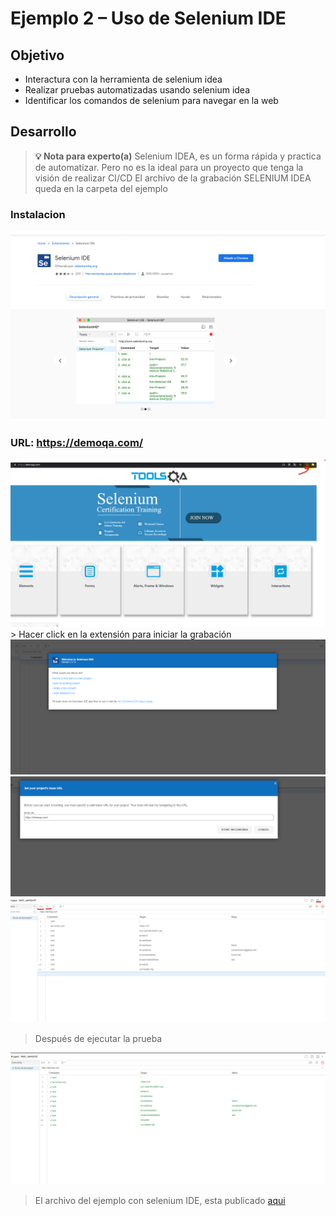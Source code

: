 # Ejemplo 2 – Uso de Selenium IDE

## Objetivo

*  Interactura con la herramienta de selenium idea
* Realizar pruebas automatizadas usando selenium idea
* Identificar los comandos de selenium para navegar en la web

## Desarrollo

>**💡 Nota para experto(a)**
>Selenium IDEA, es un forma rápida y practica de automatizar. Pero no es la ideal para un proyecto que tenga la visión de realizar CI/CD
>El archivo de la grabación SELENIUM IDEA queda en la carpeta del ejemplo

### Instalacion



<img src="https://github.com/beduExpert/SW-Testing-Fundamentals-2021/blob/main/Sesion-08/Ejemplo-02/assets/ejemplo1.png">

### URL: https://demoqa.com/
<img src="https://github.com/beduExpert/SW-Testing-Fundamentals-2021/blob/main/Sesion-08/Ejemplo-02/assets/ejemplo2.png">
> Hacer click en la extensión para iniciar la grabación


<img src="https://github.com/beduExpert/SW-Testing-Fundamentals-2021/blob/main/Sesion-08/Ejemplo-02/assets/ejemplo3.png">


<img src="https://github.com/beduExpert/SW-Testing-Fundamentals-2021/blob/main/Sesion-08/Ejemplo-02/assets/ejemplo4.png">


<img src="https://github.com/beduExpert/SW-Testing-Fundamentals-2021/blob/main/Sesion-08/Ejemplo-02/assets/ejemplo5.png">



> Después de ejecutar la prueba

<img src="https://github.com/beduExpert/SW-Testing-Fundamentals-2021/blob/main/Sesion-08/Ejemplo-02/assets/ejemplo6.png">

> El archivo del ejemplo con selenium IDE, esta publicado <a href="https://github.com/beduExpert/SW-Testing-Fundamentals-2021/blob/main/Sesion-08/Ejemplo-02/assets/bedu_ejemplo2.side">aqui</a>


